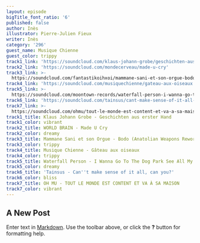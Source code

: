 ```yaml
---
layout: episode
bigTitle_font_ratio: '6'
published: false
author: Inès
illustrator: Pierre-Julien Fieux
writer: Inès
category: '296'
guest_name: Musique Chienne
guest_color: trippy
track1_link: 'https://soundcloud.com/klaus-johann-grobe/geschichten-aus-erster-hand'
track2_link: 'https://soundcloud.com/mondecerveau/made-u-cry'
track3_link: >-
  https://soundcloud.com/fantastikoihxoi/mammane-sani-et-son-orgue-bodo-fh-rework
track4_link: 'https://soundcloud.com/musiquechienne/gateau-aux-oiseaux'
track5_link: >-
  https://soundcloud.com/moontown-records/waterfall-person-i-wanna-go-to-the-dog-park-see-all-my-friends
track6_link: 'https://soundcloud.com/tainsus/cant-make-sense-of-it-all-can-you'
track7_link: >-
  https://soundcloud.com/ohmu/tout-le-monde-est-content-et-va-a-sa-maison/s-eIpBB
track1_title: Klaus Johann Grobe - Geschichten aus erster Hand
track1_color: vibrant
track2_title: WORLD BRAIN - Made U Cry
track2_color: dreamy
track3_title: Mammane Sani et son Orgue - Bodo (Anatolian Weapons Rework)
track3_color: trippy
track4_title: Musique Chienne - Gâteau aux oiseaux
track4_color: trippy
track5_title: Waterfall Person - I Wanna Go To The Dog Park See All My Friends
track5_color: dreamy
track6_title: 'Tainsus - Can''t make sense of it all, can you?'
track6_color: bliss
track7_title: OH MU - TOUT LE MONDE EST CONTENT ET VA À SA MAISON
track7_color: vibrant
---
```

## A New Post

Enter text in [Markdown](http://daringfireball.net/projects/markdown/). Use the toolbar above, or click the **?** button for formatting help.
